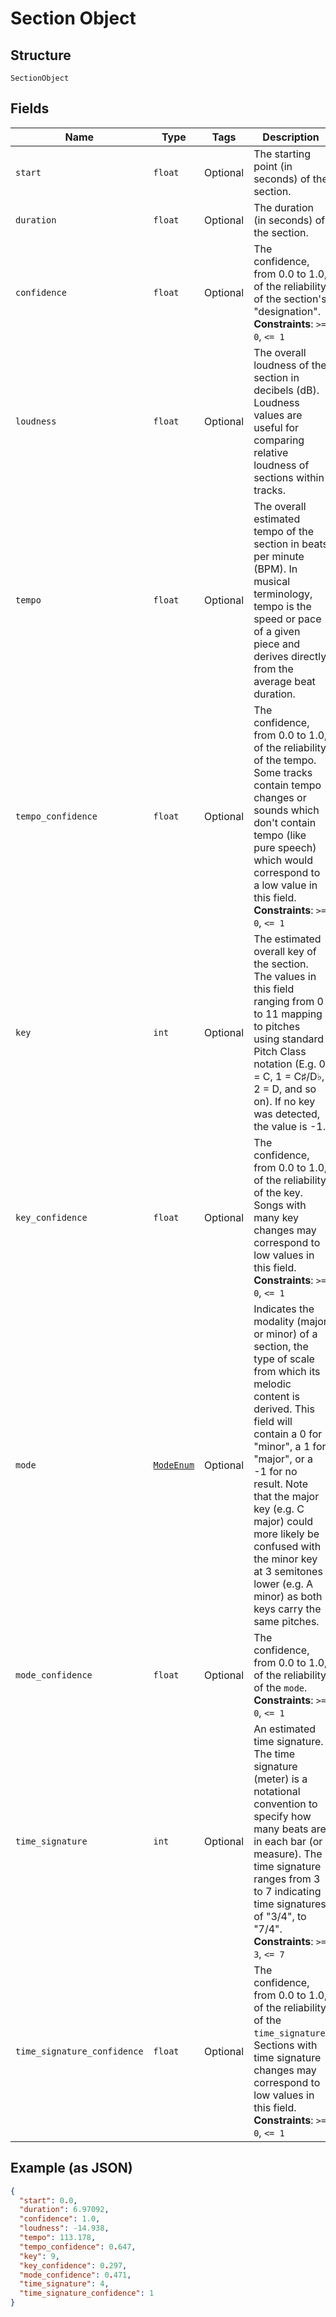 
# Section Object

## Structure

`SectionObject`

## Fields

| Name | Type | Tags | Description |
|  --- | --- | --- | --- |
| `start` | `float` | Optional | The starting point (in seconds) of the section. |
| `duration` | `float` | Optional | The duration (in seconds) of the section. |
| `confidence` | `float` | Optional | The confidence, from 0.0 to 1.0, of the reliability of the section's "designation".<br>**Constraints**: `>= 0`, `<= 1` |
| `loudness` | `float` | Optional | The overall loudness of the section in decibels (dB). Loudness values are useful for comparing relative loudness of sections within tracks. |
| `tempo` | `float` | Optional | The overall estimated tempo of the section in beats per minute (BPM). In musical terminology, tempo is the speed or pace of a given piece and derives directly from the average beat duration. |
| `tempo_confidence` | `float` | Optional | The confidence, from 0.0 to 1.0, of the reliability of the tempo. Some tracks contain tempo changes or sounds which don't contain tempo (like pure speech) which would correspond to a low value in this field.<br>**Constraints**: `>= 0`, `<= 1` |
| `key` | `int` | Optional | The estimated overall key of the section. The values in this field ranging from 0 to 11 mapping to pitches using standard Pitch Class notation (E.g. 0 = C, 1 = C♯/D♭, 2 = D, and so on). If no key was detected, the value is -1. |
| `key_confidence` | `float` | Optional | The confidence, from 0.0 to 1.0, of the reliability of the key. Songs with many key changes may correspond to low values in this field.<br>**Constraints**: `>= 0`, `<= 1` |
| `mode` | [`ModeEnum`](../../doc/models/mode-enum.md) | Optional | Indicates the modality (major or minor) of a section, the type of scale from which its melodic content is derived. This field will contain a 0 for "minor", a 1 for "major", or a -1 for no result. Note that the major key (e.g. C major) could more likely be confused with the minor key at 3 semitones lower (e.g. A minor) as both keys carry the same pitches. |
| `mode_confidence` | `float` | Optional | The confidence, from 0.0 to 1.0, of the reliability of the `mode`.<br>**Constraints**: `>= 0`, `<= 1` |
| `time_signature` | `int` | Optional | An estimated time signature. The time signature (meter) is a notational convention to specify how many beats are in each bar (or measure). The time signature ranges from 3 to 7 indicating time signatures of "3/4", to "7/4".<br>**Constraints**: `>= 3`, `<= 7` |
| `time_signature_confidence` | `float` | Optional | The confidence, from 0.0 to 1.0, of the reliability of the `time_signature`. Sections with time signature changes may correspond to low values in this field.<br>**Constraints**: `>= 0`, `<= 1` |

## Example (as JSON)

```json
{
  "start": 0.0,
  "duration": 6.97092,
  "confidence": 1.0,
  "loudness": -14.938,
  "tempo": 113.178,
  "tempo_confidence": 0.647,
  "key": 9,
  "key_confidence": 0.297,
  "mode_confidence": 0.471,
  "time_signature": 4,
  "time_signature_confidence": 1
}
```

